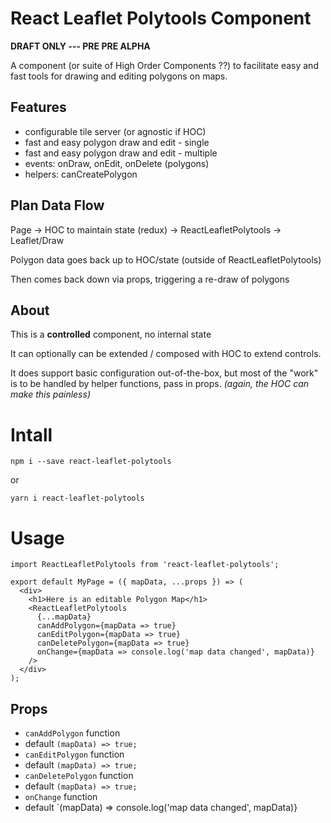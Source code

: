 # React Leaflet Polytools Component

**DRAFT ONLY --- PRE PRE ALPHA**

A component (or suite of High Order Components ??)
to facilitate easy and fast tools for drawing and editing polygons on maps.

## Features

- configurable tile server (or agnostic if HOC)
- fast and easy polygon draw and edit - single
- fast and easy polygon draw and edit - multiple
- events: onDraw, onEdit, onDelete (polygons)
- helpers: canCreatePolygon

## Plan Data Flow

Page -> HOC to maintain state (redux) -> ReactLeafletPolytools -> Leaflet/Draw

Polygon data goes back up to HOC/state (outside of ReactLeafletPolytools)

Then comes back down via props, triggering a re-draw of polygons

## About

This is a **controlled** component, no internal state

It can optionally can be extended / composed with HOC to extend controls.

It does support basic configuration out-of-the-box,
but most of the "work" is to be handled by helper functions, pass in props.
_(again, the HOC can make this painless)_

# Intall

    npm i --save react-leaflet-polytools

or

    yarn i react-leaflet-polytools

# Usage

    import ReactLeafletPolytools from 'react-leaflet-polytools';

    export default MyPage = ({ mapData, ...props }) => (
      <div>
        <h1>Here is an editable Polygon Map</h1>
        <ReactLeafletPolytools
          {...mapData}
          canAddPolygon={mapData => true}
          canEditPolygon={mapData => true}
          canDeletePolygon={mapData => true}
          onChange={mapData => console.log('map data changed', mapData)}
        />
      </div>
    );


## Props

- `canAddPolygon` function
 - default `(mapData) => true;`
- `canEditPolygon` function
 - default `(mapData) => true;`
- `canDeletePolygon` function
 - default `(mapData) => true;`
- `onChange` function
 - default `(mapData) => console.log('map data changed', mapData)}

